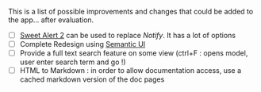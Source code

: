 This is a list of possible improvements and changes that could be added to the app... after evaluation.

- [ ] [Sweet Alert 2](https://sweetalert2.github.io/) can be used to replace *Notify*. It has a lot of options
- [ ] Complete Redesign using [Semantic UI](https://semantic-ui.com/)
- [ ] Provide a full text search feature on some view (ctrl+F : opens model, user enter search term and go !)
- [ ] HTML to Markdown : in order to allow documentation access, use a cached markdown version of the doc pages
